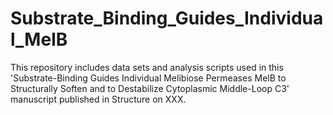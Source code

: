 # Substrate_Binding_Guides_Individual_MelB
This repository includes data sets and analysis scripts used in this 'Substrate-Binding Guides Individual Melibiose Permeases MelB to Structurally Soften and to Destabilize Cytoplasmic Middle-Loop C3' manuscript published in Structure on XXX.
